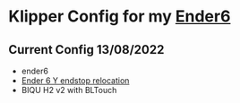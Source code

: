 # Klipper Config for my [Ender6](https://yduf.github.io/3dprinter-ender6)

## Current Config 13/08/2022
- ender6
- [Ender 6 Y endstop relocation](https://www.thingiverse.com/thing:5222477)
- BIQU H2 v2 with BLTouch

